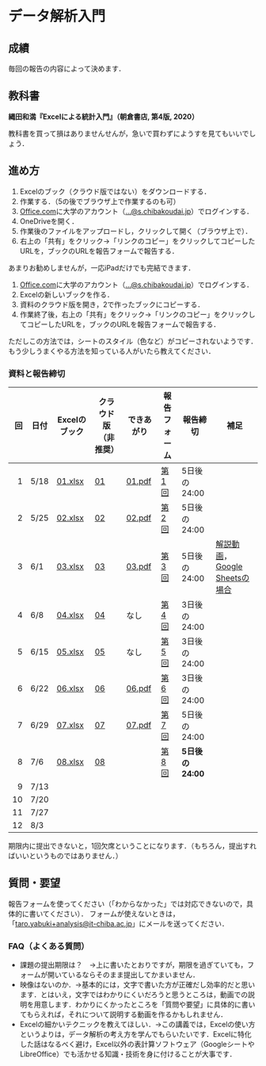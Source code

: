 # データ解析入門

## 成績

毎回の報告の内容によって決めます．

## 教科書

**縄田和満『Excelによる統計入門』（朝倉書店, 第4版, 2020）**

教科書を買って損はありませんせんが，急いで買わずにようすを見てもいいでしょう．

## 進め方

1. Excelのブック（クラウド版ではない）をダウンロードする．
1. 作業する．（5の後でブラウザ上で作業するのも可）
1. [Office.com](https://www.office.com)に大学のアカウント（...@s.chibakoudai.jp）でログインする．
1. OneDriveを開く．
1. 作業後のファイルをアップロードし，クリックして開く（ブラウザ上で）．
1. 右上の「共有」をクリック→「リンクのコピー」をクリックしてコピーしたURLを，ブックのURLを報告フォームで報告する．

あまりお勧めしませんが，一応iPadだけでも完結できます．

1. [Office.com](https://www.office.com)に大学のアカウント（...@s.chibakoudai.jp）でログインする．
1. Excelの新しいブックを作る．
1. 資料のクラウド版を開き，2で作ったブックにコピーする．
1. 作業終了後，右上の「共有」をクリック→「リンクのコピー」をクリックしてコピーしたURLを，ブックのURLを報告フォームで報告する．

ただしこの方法では，シートのスタイル（色など）がコピーされないようです．
もう少しうまくやる方法を知っている人がいたら教えてください．

### 資料と報告締切

回|日付|Excelのブック|クラウド版（非推奨）|できあがり|報告フォーム|報告締切|補足
-:|--|--|--|--|--|--|--
1|5/18|[01.xlsx](https://github.com/taroyabuki/analysis/raw/master/excel/01.xlsx)|[01](https://1drv.ms/x/s!ApRXofdG1OMPmEt5uRkUj1e9NWYh?e=QyNWWJ)|[01.pdf](https://github.com/taroyabuki/analysis/raw/master/excel/01.pdf)|[第1回](https://docs.google.com/forms/d/e/1FAIpQLSfYftzL5gx3VcAESiERnUJt2LtRalTrsMjs-RHVlQmQWUJWKA/viewform)|5日後の24:00|
2|5/25|[02.xlsx](https://github.com/taroyabuki/analysis/raw/master/excel/02.xlsx)|[02](https://1drv.ms/x/s!ApRXofdG1OMPmFNm4g29H1pPvPj7?e=gixX5R)|[02.pdf](https://github.com/taroyabuki/analysis/raw/master/excel/02.pdf)|[第2回](https://docs.google.com/forms/d/e/1FAIpQLSesQN7ycXQovb38V1QJhjxsuDNcGDzkNKBiAJ_M61HtzVXbbQ/viewform)|5日後の24:00|
3|6/1|[03.xlsx](https://github.com/taroyabuki/analysis/raw/master/excel/03.xlsx)|[03](https://1drv.ms/x/s!ApRXofdG1OMPmFoSFMOI077OLqJy?e=cePpzK)|[03.pdf](https://github.com/taroyabuki/analysis/raw/master/excel/03.pdf)|[第3回](https://docs.google.com/forms/d/e/1FAIpQLSfgntNyKE4bJ3MNijA0tAUtsszimLT2pgIhnctdB-nTBQz64A/viewform)|5日後の24:00|[解説動画](https://youtu.be/0pP8QdXHjps)，[Google Sheetsの場合](https://youtu.be/uBzq0x8BEm4)
4|6/8|[04.xlsx](https://github.com/taroyabuki/analysis/raw/master/excel/04.xlsx)|[04](https://1drv.ms/x/s!ApRXofdG1OMPmFzmR1jUeQVwKEnb?e=3AYQxg)|なし|[第4回](https://docs.google.com/forms/d/e/1FAIpQLScJKs7bUaXWgTZAES9WQCKFEm29NjqnhSP-tkxFcaHPo757sw/viewform)|3日後の24:00|
5|6/15|[05.xlsx](https://github.com/taroyabuki/analysis/raw/master/excel/05.xlsx)|[05](https://1drv.ms/x/s!ApRXofdG1OMPmF_siNXTMiM-ls1M?e=6E00jQ)|なし|[第5回](https://docs.google.com/forms/d/e/1FAIpQLSdEQ15smr_ohI9obIPMVTbL51wgsSwWUvb7DEnhanm9Y5uGhA/viewform)|3日後の24:00|
6|6/22|[06.xlsx](https://github.com/taroyabuki/analysis/raw/master/excel/06.xlsx)|[06](https://1drv.ms/x/s!ApRXofdG1OMPmGEQfDs45AJsvybx?e=wgEvby)|[06.pdf](https://github.com/taroyabuki/analysis/raw/master/excel/06.pdf)|[第6回](https://docs.google.com/forms/d/e/1FAIpQLSfuRKpGNWTOMu1VcQryYyEo5BMviY5WGz-ydCCAmeOeSarbzA/viewform)|3日後の24:00|
7|6/29|[07.xlsx](https://github.com/taroyabuki/analysis/raw/master/excel/07.xlsx)|[07](https://1drv.ms/x/s!ApRXofdG1OMPmGX7AKqqn4XqHH-2?e=OVWkJR)|[07.pdf](https://github.com/taroyabuki/analysis/raw/master/excel/07.pdf)|[第7回](https://docs.google.com/forms/d/e/1FAIpQLSe4ozlXfvx1M0ydNJh-NaLj4yrAD2Kw4j9yyL3YxRhWQuUHwA/viewform)|5日後の24:00|
8|7/6|[08.xlsx](https://github.com/taroyabuki/analysis/raw/master/excel/08.xlsx)|[08](https://1drv.ms/x/s!ApRXofdG1OMPmGepUJMtOx9gwlfm?e=2MxinS)||[第8回](https://docs.google.com/forms/d/e/1FAIpQLSfMQXUB2QM6eFfN4uEwGcbxbpWYuA67G6x_aqUTkz47AcaA7Q/viewform)|**5日後の24:00**|
9|7/13|
10|7/20|
11|7/27|
12|8/3|

期限内に提出できないと，1回欠席ということになります．（もちろん，提出すればいいというものではありません．）

## 質問・要望

報告フォームを使ってください（「わからなかった」では対応できないので，具体的に書いてください）．
フォームが使えないときは，「taro.yabuki+analysis@it-chiba.ac.jp」にメールを送ってください．

### FAQ（よくある質問）

* 課題の提出期限は？　→上に書いたとおりですが，期限を過ぎていても，フォームが開いているならそのまま提出してかまいません．
* 映像はないのか．→基本的には，文字で書いた方が正確だし効率的だと思います．とはいえ，文字ではわかりにくいだろうと思うところは，動画での説明を用意します．わかりにくかったところを「質問や要望」に具体的に書いてもらえれば，それについて説明する動画を作るかもしれません．
* Excelの細かいテクニックを教えてほしい．→この講義では，Excelの使い方というよりは，データ解析の考え方を学んでもらいたいです．Excelに特化した話はなるべく避け，Excel以外の表計算ソフトウェア（GoogleシートやLibreOffice）でも活かせる知識・技術を身に付けることが大事です．

